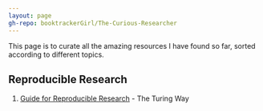 ```yaml
---
layout: page
gh-repo: booktrackerGirl/The-Curious-Researcher
---
```


This page is to curate all the amazing resources I have found so far, sorted according to different topics.

## Reproducible Research

1. [Guide for Reproducible Research](https://the-turing-way.netlify.app/reproducible-research/reproducible-research.html) - The Turing Way
